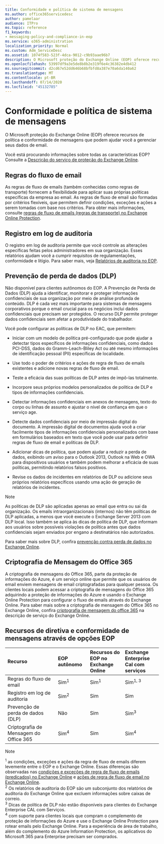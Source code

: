 ```yaml
---
title: Conformidade e política de sistema de mensagens
ms.author: office365servicedesc
author: pamelaar
audience: ITPro
ms.topic: reference
f1_keywords:
- messaging-policy-and-compliance-in-eop
ms.service: o365-administration
localization_priority: Normal
ms.custom: Adm_ServiceDesc
ms.assetid: 1074f583-523f-4dca-9012-c9b93aae96b7
description: O Microsoft proteção do Exchange Online (EOP) oferece recursos de política e conformidade de mensagens que podem ajudar você a gerenciar seus dados de email.
ms.openlocfilehash: 53997df9a3e5de8b8b2e319f6e4c36382e4db412
ms.sourcegitcommit: d2cd67e52dd646b68bfbfd8a387e70a6da140a62
ms.translationtype: MT
ms.contentlocale: pt-BR
ms.lasthandoff: 07/14/2020
ms.locfileid: "45132785"
---
```

# <a name="messaging-policy-and-compliance"></a>Conformidade e política de sistema de mensagens

O Microsoft proteção do Exchange Online (EOP) oferece recursos de política e conformidade de mensagens que podem ajudar você a gerenciar seus dados de email.

Você está procurando informações sobre todas as características EOP? Consulte a [Descrição do serviço de proteção do Exchange Online](exchange-online-protection-service-description.md).

## <a name="mail-flow-rules"></a>Regras do fluxo de email

As regras de fluxo de emails (também conhecidas como regras de transporte) fornecem a flexibilidade para aplicar suas próprias políticas específicas da empresa ao email. As regras de fluxo de email são formadas por critérios flexíveis, que permitem definir condições, exceções e ações a serem tomadas com base nos critérios. Para obter mais informações, consulte [regras de fluxo de emails (regras de transporte) no Exchange Online Protection](https://docs.microsoft.com/microsoft-365/security/office-365-security/mail-flow-rules-transport-rules-0).

## <a name="audit-logging"></a>Registro em log de auditoria

O registro em log de auditoria permite que você controle as alterações específicas feitas pelos administradores em sua organização. Esses relatórios ajudam você a cumprir requisitos de regulamentações, conformidade e litígio. Para saber mais, veja [Relatórios de auditoria no EOP](https://docs.microsoft.com/microsoft-365/security/office-365-security/auditing-reports-in-eop).

## <a name="data-loss-prevention-dlp"></a>Prevenção de perda de dados (DLP)

Não disponível para clientes autônomos do EOP. A Prevenção de Perda de Dados (DLP) ajuda a identificar, monitorar e proteger informações confidenciais de sua organização por meio de análise profunda de conteúdo. DLP é cada vez mais importante para sistemas de mensagens corporativos porque o email crucial para os negócios inclui dados confidenciais que precisam ser protegidos. O recurso DLP permite proteger dados confidenciais sem afetar a produtividade do trabalhador.

Você pode configurar as políticas de DLP no EAC, que permitem:

- Iniciar com um modelo de política pré-configurado que pode ajudar a detectar tipos específicos de informações confidenciais, como dados PCI-DSS, dados do Gramm-Leach-Bliley Act ou até mesmo informações de identificação pessoal (PII) específicas de localidade.

- Use todo o poder de critérios e ações de regra de fluxo de emails existentes e adicione novas regras de fluxo de email.

- Teste a eficácia das suas políticas de DLP antes de impô-las totalmente.

- Incorpore seus próprios modelos personalizados de política de DLP e tipos de informações confidenciais.

- Detectar informações confidenciais em anexos de mensagens, texto do corpo ou linhas de assunto e ajustar o nível de confiança em que o serviço age.

- Detecte dados confidenciais por meio de impressão digital do documento. A impressão digital de documentos ajuda você a criar facilmente tipos de informações confidenciais personalizados com base em formulários baseados em texto que você pode usar para definir regras de fluxo de email e políticas de DLP.

- Adicionar dicas de política, que podem ajudar a reduzir a perda de dados, exibindo um aviso para o Outlook 2013, Outlook na Web e OWA para dispositivos usuários e também podem melhorar a eficácia de suas políticas, permitindo relatórios falsos positivos.

- Revise os dados de incidentes em relatórios de DLP ou adicione seus próprios relatórios específicos usando uma ação de geração de relatórios de incidentes.

> [!NOTE]
> As políticas de DLP são aplicadas apenas ao email que entra ou sai da organização. Os emails intraorganizacionais (internos) não têm políticas de DLP aplicadas, a menos que você execute o Exchange Server 2013 com DLP local. Isso também se aplica às dicas de política de DLP, que informam aos usuários sobre possíveis violações de política antes que dados confidenciais sejam enviados por engano a destinatários não autorizados.

Para saber mais sobre DLP, confira [prevenção contra perda de dados no Exchange Online](https://docs.microsoft.com/exchange/security-and-compliance/data-loss-prevention/data-loss-prevention).

## <a name="office-365-message-encryption"></a>Criptografia de Mensagem do Office 365

A criptografia de mensagens do Office 365, parte da proteção de informações do Azure, é um serviço online que permite que os usuários de email enviem mensagens de email criptografadas para qualquer pessoa. Os clientes locais podem acessar a criptografia de mensagens do Office 365 adquirindo a proteção de informações do Azure e usando o Exchange Online Protection para configurar o fluxo de emails através do Exchange Online. Para saber mais sobre a criptografia de mensagem do Office 365 no Exchange Online, confira [criptografia de mensagem do office 365](../exchange-online-service-description/message-policy-and-compliance.md#office-365-message-encryption) na descrição de serviço do Exchange Online.

## <a name="messaging-policy-and-compliance-features-across-eop-options"></a>Recursos de diretiva e conformidade de mensagens através de opções EOP

|**Recurso**|**EOP autônomo**|**Recursos do EOP no <br/> Exchange Online**|**Exchange Enterprise <br/> Cal com serviços**|
|:-----|:-----|:-----|:-----|
|Regras do fluxo de email|Sim<sup>1</sup>|Sim<sup>1</sup>|Sim<sup>1, 3</sup>|
|Registro em log de auditoria|Sim<sup>2</sup>|Sim|Sim|
|Prevenção de perda de dados (DLP)|Não|Sim|Sim<sup>3</sup>|
|Criptografia de Mensagem do Office 365|Sim<sup>4</sup>|Sim|Sim<sup>4</sup>|

> [!NOTE]
> <sup>1</sup> as condições, exceções e ações da regra de fluxo de emails diferem levemente entre o EOP e o Exchange Online. Essas diferenças são observadas nas [condições e exceções de regra de fluxo de emails (predicados) no Exchange Online](https://docs.microsoft.com/Exchange/security-and-compliance/mail-flow-rules/conditions-and-exceptions) e [ações de regra de fluxo de email no Exchange Online](https://docs.microsoft.com/Exchange/security-and-compliance/mail-flow-rules/mail-flow-rule-actions). <br/>
> <sup>2</sup> Os relatórios de auditoria do EOP são um subconjunto dos relatórios de auditoria do Exchange Online que excluem informações sobre caixas de correio. <br/>
> <sup>3</sup> Dicas de política de DLP não estão disponíveis para clientes do Exchange Enterprise CAL com Serviços. <br/>
> <sup>4</sup> com suporte para clientes locais que compram o complemento de proteção de informações do Azure e use o Exchange Online Protection para rotear emails pelo Exchange Online. Para a experiência de área de trabalho, além do complemento do Azure Information Protection, os aplicativos do Microsoft 365 para Enterprise precisam ser comprados. <br/>
